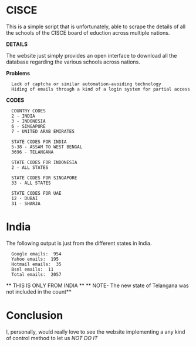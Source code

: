 # CISCE

This is a simple script that is unfortunately, able to scrape the details of all the schools of the CISCE board of eduction across multiple nations.

**DETAILS**

The website just simply provides an open interface to download all the database regarding the various schools across nations.

**Problems**
```
  Lack of captcha or similar automation-avoiding technology
  Hiding of emails through a kind of a login system for partial access
```

**CODES**
```
  COUNTRY CODES
  2 - INDIA
  3 - INDONESIA
  6 - SINGAPORE
  7 - UNITED ARAB EMIRATES

  STATE CODES FOR INDIA
  5-38 - ASSAM TO WEST BENGAL
  3696 - TELANGANA

  STATE CODES FOR INDONESIA
  2 - ALL STATES

  STATE CODES FOR SINGAPORE
  33 - ALL STATES

  STATE CODES FOR UAE
  12 - DUBAI
  31 - SHARJA
```
# India 

The following output is just from the different states in India.

```
  Google emails:  954
  Yahoo emails:  195
  Hotmail emails:  35
  Bsnl emails:  11
  Total emails:  2057
```
** THIS IS ONLY FROM INDIA **
** NOTE- The new state of Telangana was not included in the count**

# Conclusion

I, personally, would really love to see the website implementing a any kind of control method to let us *NOT DO IT*
